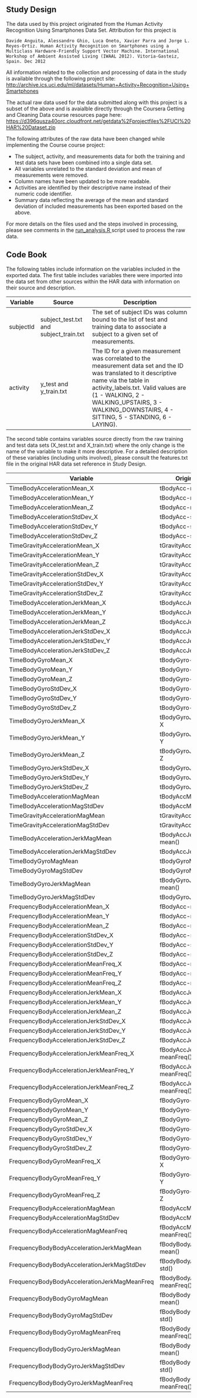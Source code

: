 
## Study Design
The data used by this project originated from the Human Activity Recognition Using Smartphones Data Set.  Attribution for this project is
```
Davide Anguita, Alessandro Ghio, Luca Oneto, Xavier Parra and Jorge L. Reyes-Ortiz. Human Activity Recognition on Smartphones using a Multiclass Hardware-Friendly Support Vector Machine. International Workshop of Ambient Assisted Living (IWAAL 2012). Vitoria-Gasteiz, Spain. Dec 2012
```
All information related to the collection and processing of data in the study is available through the following project site:
http://archive.ics.uci.edu/ml/datasets/Human+Activity+Recognition+Using+Smartphones

The actual raw data used for the data submitted along with this project is a subset of the above and is avaialble directly through the Coursera Getting and Cleaning Data course resources page here:
https://d396qusza40orc.cloudfront.net/getdata%2Fprojectfiles%2FUCI%20HAR%20Dataset.zip

The following attributes of the raw data have been changed while implementing the Course course project:
* The subject, activity, and measurements data for both the training and test data sets have been combined into a single data set.
* All variables unrelated to the standard deviation and mean of measurements were removed.
* Column names have been updated to be more readable.
* Activities are identified by their descriptive name instead of their numeric code identifier.
* Summary data reflecting the average of the mean and standard deviation of included measurements has been exported based on the above.

For more details on the files used and the steps involved in processing, please see comments in the [run_analysis.R ](https://github.com/kcbabo/getclean-project/blob/master/run_analysis.R) script used to process the raw data.

## Code Book
The following tables include information on the variables included in the exported data.    The first table includes variables there were imported into the data set from other sources within the HAR data with information on their source and description.  

Variable | Source | Description
---------|--------|-------
subjectId | subject_test.txt and subject_train.txt | The set of subject IDs was column bound to the list of test and training data to associate a subject to a given set of measurements.
activity | y_test and y_train.txt | The ID for a given measurement was correlated to the measurement data set and the ID was translated to it descriptive name via the table in activity_labels.txt.  Valid values are (1 - WALKING, 2 - WALKING_UPSTAIRS, 3 - WALKING_DOWNSTAIRS, 4 - SITTING, 5 - STANDING, 6 - LAYING).

The second table contains variables source directly from the raw training and test data sets (X_test.txt and X_train.txt) where the only change is the name of the variable to make it more descriptive.  For a detailed description of these variables (including units involved), please consult the features.txt file in the original HAR data set reference in Study Design.


Variable | Original Name
---------|--------------
TimeBodyAccelerationMean_X | tBodyAcc-mean()-X
TimeBodyAccelerationMean_Y | tBodyAcc-mean()-Y
TimeBodyAccelerationMean_Z | tBodyAcc-mean()-Z
TimeBodyAccelerationStdDev_X | tBodyAcc-std()-X
TimeBodyAccelerationStdDev_Y | tBodyAcc-std()-Y
TimeBodyAccelerationStdDev_Z | tBodyAcc-std()-Z
TimeGravityAccelerationMean_X | tGravityAcc-mean()-X
TimeGravityAccelerationMean_Y | tGravityAcc-mean()-Y
TimeGravityAccelerationMean_Z | tGravityAcc-mean()-Z
TimeGravityAccelerationStdDev_X | tGravityAcc-std()-X
TimeGravityAccelerationStdDev_Y | tGravityAcc-std()-Y
TimeGravityAccelerationStdDev_Z | tGravityAcc-std()-Z
TimeBodyAccelerationJerkMean_X | tBodyAccJerk-mean()-X
TimeBodyAccelerationJerkMean_Y | tBodyAccJerk-mean()-Y
TimeBodyAccelerationJerkMean_Z | tBodyAccJerk-mean()-Z
TimeBodyAccelerationJerkStdDev_X | tBodyAccJerk-std()-X
TimeBodyAccelerationJerkStdDev_Y | tBodyAccJerk-std()-Y
TimeBodyAccelerationJerkStdDev_Z | tBodyAccJerk-std()-Z
TimeBodyGyroMean_X | tBodyGyro-mean()-X
TimeBodyGyroMean_Y | tBodyGyro-mean()-Y
TimeBodyGyroMean_Z | tBodyGyro-mean()-Z
TimeBodyGyroStdDev_X | tBodyGyro-std()-X
TimeBodyGyroStdDev_Y | tBodyGyro-std()-Y
TimeBodyGyroStdDev_Z | tBodyGyro-std()-Z
TimeBodyGyroJerkMean_X | tBodyGyroJerk-mean()-X
TimeBodyGyroJerkMean_Y | tBodyGyroJerk-mean()-Y
TimeBodyGyroJerkMean_Z | tBodyGyroJerk-mean()-Z
TimeBodyGyroJerkStdDev_X | tBodyGyroJerk-std()-X
TimeBodyGyroJerkStdDev_Y | tBodyGyroJerk-std()-Y
TimeBodyGyroJerkStdDev_Z | tBodyGyroJerk-std()-Z
TimeBodyAccelerationMagMean | tBodyAccMag-mean()
TimeBodyAccelerationMagStdDev | tBodyAccMag-std()
TimeGravityAccelerationMagMean | tGravityAccMag-mean()
TimeGravityAccelerationMagStdDev | tGravityAccMag-std()
TimeBodyAccelerationJerkMagMean | tBodyAccJerkMag-mean()
TimeBodyAccelerationJerkMagStdDev | tBodyAccJerkMag-std()
TimeBodyGyroMagMean | tBodyGyroMag-mean()
TimeBodyGyroMagStdDev | tBodyGyroMag-std()
TimeBodyGyroJerkMagMean | tBodyGyroJerkMag-mean()
TimeBodyGyroJerkMagStdDev | tBodyGyroJerkMag-std()
FrequencyBodyAccelerationMean_X | fBodyAcc-mean()-X
FrequencyBodyAccelerationMean_Y | fBodyAcc-mean()-Y
FrequencyBodyAccelerationMean_Z | fBodyAcc-mean()-Z
FrequencyBodyAccelerationStdDev_X | fBodyAcc-std()-X
FrequencyBodyAccelerationStdDev_Y | fBodyAcc-std()-Y
FrequencyBodyAccelerationStdDev_Z | fBodyAcc-std()-Z
FrequencyBodyAccelerationMeanFreq_X | fBodyAcc-meanFreq()-X
FrequencyBodyAccelerationMeanFreq_Y | fBodyAcc-meanFreq()-Y
FrequencyBodyAccelerationMeanFreq_Z | fBodyAcc-meanFreq()-Z
FrequencyBodyAccelerationJerkMean_X | fBodyAccJerk-mean()-X
FrequencyBodyAccelerationJerkMean_Y | fBodyAccJerk-mean()-Y
FrequencyBodyAccelerationJerkMean_Z | fBodyAccJerk-mean()-Z
FrequencyBodyAccelerationJerkStdDev_X | fBodyAccJerk-std()-X
FrequencyBodyAccelerationJerkStdDev_Y | fBodyAccJerk-std()-Y
FrequencyBodyAccelerationJerkStdDev_Z | fBodyAccJerk-std()-Z
FrequencyBodyAccelerationJerkMeanFreq_X | fBodyAccJerk-meanFreq()-X
FrequencyBodyAccelerationJerkMeanFreq_Y | fBodyAccJerk-meanFreq()-Y
FrequencyBodyAccelerationJerkMeanFreq_Z | fBodyAccJerk-meanFreq()-Z
FrequencyBodyGyroMean_X | fBodyGyro-mean()-X
FrequencyBodyGyroMean_Y | fBodyGyro-mean()-Y
FrequencyBodyGyroMean_Z | fBodyGyro-mean()-Z  
FrequencyBodyGyroStdDev_X | fBodyGyro-std()-X
FrequencyBodyGyroStdDev_Y | fBodyGyro-std()-Y
FrequencyBodyGyroStdDev_Z | fBodyGyro-std()-Z
FrequencyBodyGyroMeanFreq_X | fBodyGyro-meanFreq()-X
FrequencyBodyGyroMeanFreq_Y | fBodyGyro-meanFreq()-Y
FrequencyBodyGyroMeanFreq_Z | fBodyGyro-meanFreq()-Z
FrequencyBodyAccelerationMagMean | fBodyAccMag-mean()
FrequencyBodyAccelerationMagStdDev | fBodyAccMag-std()
FrequencyBodyAccelerationMagMeanFreq | fBodyAccMag-meanFreq()
FrequencyBodyBodyAccelerationJerkMagMean | fBodyBodyAccJerkMag-mean()
FrequencyBodyBodyAccelerationJerkMagStdDev | fBodyBodyAccJerkMag-std()
FrequencyBodyBodyAccelerationJerkMagMeanFreq | fBodyBodyAccJerkMag-meanFreq()
FrequencyBodyBodyGyroMagMean | fBodyBodyGyroMag-mean()
FrequencyBodyBodyGyroMagStdDev | fBodyBodyGyroMag-std()
FrequencyBodyBodyGyroMagMeanFreq | fBodyBodyGyroMag-meanFreq()
FrequencyBodyBodyGyroJerkMagMean | fBodyBodyGyroJerkMag-mean()
FrequencyBodyBodyGyroJerkMagStdDev | fBodyBodyGyroJerkMag-std()
FrequencyBodyBodyGyroJerkMagMeanFreq | fBodyBodyGyroJerkMag-meanFreq()

